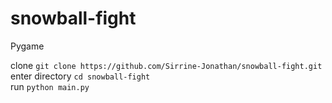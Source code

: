 # snowball-fight

Pygame

clone `git clone https://github.com/Sirrine-Jonathan/snowball-fight.git`  
enter directory `cd snowball-fight`  
run `python main.py`
